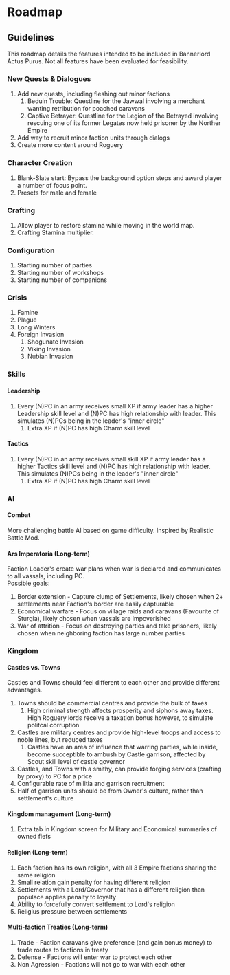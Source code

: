 # Roadmap

## Guidelines
This roadmap details the features intended to be included in Bannerlord Actus Purus. Not all features have been evaluated for feasibility.

### New Quests & Dialogues
1. Add new quests, including fleshing out minor factions
	1. Beduin Trouble: Questline for the Jawwal involving a merchant wanting retribution for poached caravans
	1. Captive Betrayer: Questline for the Legion of the Betrayed involving rescuing one of its former Legates now held prisoner by the Norther Empire
1. Add way to recruit minor faction units through dialogs
1. Create more content around Roguery

### Character Creation
1. Blank-Slate start: Bypass the background option steps and award player a number of focus point.
1. Presets for male and female

### Crafting
1. Allow player to restore stamina while moving in the world map.
1. Crafting Stamina multiplier.

### Configuration
1. Starting number of parties
1. Starting number of workshops
1. Starting number of companions

### Crisis
1. Famine
1. Plague
1. Long Winters
1. Foreign Invasion
	1. Shogunate Invasion
	1. Viking Invasion
	1. Nubian Invasion

### Skills

#### Leadership
1. Every (N)PC in an army receives small XP if army leader has a higher Leadership skill level and (N)PC has high relationship with leader. This simulates (N)PCs being in the leader's "inner circle"
	1. Extra XP if (N)PC has high Charm skill level

#### Tactics
1. Every (N)PC in an army receives small skill XP if army leader has a higher Tactics skill level and (N)PC has high relationship with leader. This simulates (N)PCs being in the leader's "inner circle"
	1. Extra XP if (N)PC has high Charm skill level

### AI

#### Combat
More challenging battle AI based on game difficulty. Inspired by Realistic Battle Mod.

#### Ars Imperatoria (Long-term)
Faction Leader's create war plans when war is declared and communicates to all vassals, including PC.  
Possible goals:
1. Border extension - Capture clump of Settlements, likely chosen when 2+ settlements near Faction's border are easily capturable
1. Economical warfare - Focus on village raids and caravans (Favourite of Sturgia), likely chosen when vassals are impoverished
1. War of attrition - Focus on destroying parties and take prisoners, likely chosen when neighboring faction has large number parties

### Kingdom

#### Castles vs. Towns
Castles and Towns should feel different to each other and provide different advantages.
1. Towns should be commercial centres and provide the bulk of taxes
	1. High criminal strength affects prosperity and siphons away taxes. High Roguery lords receive a taxation bonus however, to simulate politcal corruption
1. Castles are military centres and provide high-level troops and access to noble lines, but reduced taxes
	1. Castles have an area of influence that warring parties, while inside, become succeptible to ambush by Castle garrison, affected by Scout skill level of castle governor
1. Castles, and Towns with a smithy, can provide forging services (crafting by proxy) to PC for a price
1. Configurable rate of militia and garrison recruitment
1. Half of garrison units should be from Owner's culture, rather than settlement's culture

#### Kingdom management (Long-term)
1. Extra tab in Kingdom screen for Military and Economical summaries of owned fiefs

#### Religion (Long-term)
1. Each faction has its own religion, with all 3 Empire factions sharing the same religion
1. Small relation gain penalty for having different religion
1. Settlements with a Lord/Governor that has a different religion than populace applies penalty to loyalty
1. Ability to forcefully convert settlement to Lord's religion
1. Religius pressure between settlements

#### Multi-faction Treaties (Long-term)
1. Trade - Faction caravans give preference (and gain bonus money) to trade routes to factions in treaty
1. Defense - Factions will enter war to protect each other
1. Non Agression - Factions will not go to war with each other

